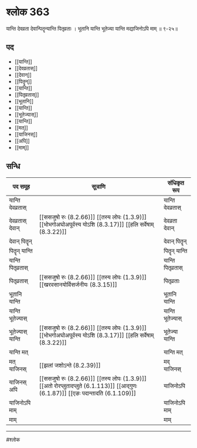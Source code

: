 # श्लोक 363

यान्ति देवव्रता देवान्पितॄन्यान्ति पितृव्रताः ।
भूतानि यान्ति भूतेज्या यान्ति मद्याजिनोऽपि माम् ॥ ९-२५॥


## पद 

- [[यान्ति]]
- [[देवव्रतास्]]
- [[देवान्]]
- [[पितॄन्]]
- [[यान्ति]]
- [[पितृव्रतास्]]
- [[भूतानि]]
- [[यान्ति]]
- [[भूतेज्यास्]]
- [[यान्ति]]
- [[मत्]]
- [[याजिनस्]]
- [[अपि]]
- [[माम्]]

## सन्धि

| पद समूह | सूत्राणि | संधिकृत रूप |
| ----- | ----- | ----- |
| यान्ति देवव्रतास् |  | यान्ति देवव्रतास् |
| देवव्रतास् देवान् |  [[ससजुषो रुः (8.2.66)]] [[तस्य लोपः (1.3.9)]] [[भोभगोअघोअपूर्वस्य योऽशि (8.3.17)]] [[हलि सर्वेषाम् (8.3.22)]] | देवव्रता देवान् |
| देवान् पितॄन् |  | देवान् पितॄन् |
| पितॄन् यान्ति |  | पितॄन् यान्ति |
| यान्ति पितृव्रतास् |  | यान्ति पितृव्रतास् |
| पितृव्रतास् |  [[ससजुषो रुः (8.2.66)]] [[तस्य लोपः (1.3.9)]] [[खरवसानयोर्विसर्जनीयः (8.3.15)]] | पितृव्रताः |
| भूतानि यान्ति |  | भूतानि यान्ति |
| यान्ति भूतेज्यास् |  | यान्ति भूतेज्यास् |
| भूतेज्यास् यान्ति |  [[ससजुषो रुः (8.2.66)]] [[तस्य लोपः (1.3.9)]] [[भोभगोअघोअपूर्वस्य योऽशि (8.3.17)]] [[हलि सर्वेषाम् (8.3.22)]] | भूतेज्या यान्ति |
| यान्ति मत् |  | यान्ति मत् |
| मत् याजिनस् |  [[झलां जशोऽन्ते (8.2.39)]] | मद् याजिनस् |
| याजिनस् अपि |  [[ससजुषो रुः (8.2.66)]] [[तस्य लोपः (1.3.9)]] [[अतो रोरप्लुतादप्लुते (6.1.113)]] [[आद्गुणः (6.1.87)]] [[एङः पदान्तादति (6.1.109)]] | याजिनोऽपि |
| याजिनोऽपि माम् |  | याजिनोऽपि माम् |
| माम् |  | माम् |


---

#श्लोक
